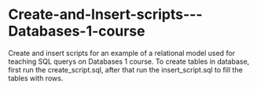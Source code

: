 # Create-and-Insert-scripts---Databases-1-course
Create and insert scripts for an example of a relational model used for teaching SQL querys on Databases 1 course. To create tables in database, first run the create_script.sql, after that run the insert_script.sql to fill the tables with rows.
